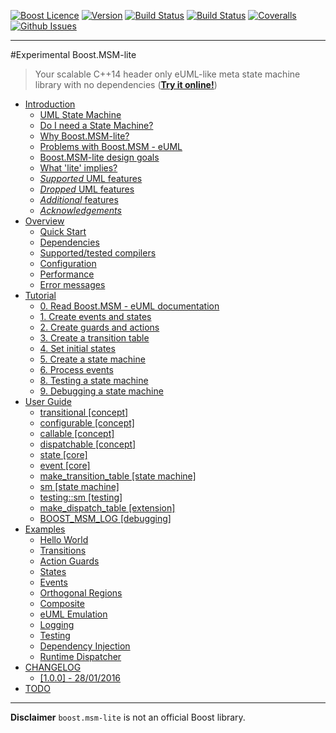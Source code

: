 <a href="http://www.boost.org/LICENSE_1_0.txt" target="_blank">![Boost Licence](http://img.shields.io/badge/license-boost-blue.svg)</a>
<a href="https://github.com/boost-experimental/msm-lite/releases" target="_blank">![Version](https://badge.fury.io/gh/boost-experimental%2Fmsm-lite.svg)</a>
<a href="https://travis-ci.org/boost-experimental/msm-lite" target="_blank">![Build Status](https://img.shields.io/travis/boost-experimental/msm-lite/master.svg?label=linux/osx)</a>
<a href="https://ci.appveyor.com/project/boost-experimental/msm-lite" target="_blank">![Build Status](https://img.shields.io/appveyor/ci/boost-experimental/di/master.svg?label=windows)</a>
<a href="https://coveralls.io/r/boost-experimental/msm-lite?branch=master" target="_blank">![Coveralls](http://img.shields.io/coveralls/boost-experimental/msm-lite/master.svg)</a>
<a href="http://github.com/boost-experimental/msm-lite/issues" target="_blank">![Github Issues](https://img.shields.io/github/issues/boost-experimental/msm-lite.svg)</a>

---------------------------------------

#Experimental Boost.MSM-lite

> Your scalable C++14 header only eUML-like meta state machine library with no dependencies ([__Try it online!__](http://boost-experimental.github.io/msm-lite/examples/index.html#hello-world))

[](GENERATE_TOC_BEGIN)

* [Introduction](http://boost-experimental.github.io/msm-lite/index.html)
    * [UML State Machine](http://boost-experimental.github.io/msm-lite/index.html#uml-state-machine)
    * [Do I need a State Machine?](http://boost-experimental.github.io/msm-lite/index.html#do-i-need-a-state-machine)
    * [Why Boost.MSM-lite?](http://boost-experimental.github.io/msm-lite/index.html#why-boostmsm-lite)
    * [Problems with Boost.MSM - eUML](http://boost-experimental.github.io/msm-lite/index.html#problems-with-boostmsm-euml)
    * [Boost.MSM-lite design goals](http://boost-experimental.github.io/msm-lite/index.html#boostmsm-lite-design-goals)
    * [What 'lite' implies?](http://boost-experimental.github.io/msm-lite/index.html#what-lite-implies)
    * [*Supported* UML features](http://boost-experimental.github.io/msm-lite/index.html#supported-uml-features)
    * [*Dropped* UML features](http://boost-experimental.github.io/msm-lite/index.html#dropped-uml-features)
    * [*Additional* features](http://boost-experimental.github.io/msm-lite/index.html#additional-features)
    * [*Acknowledgements*](http://boost-experimental.github.io/msm-lite/index.html#acknowledgements)
* [Overview](http://boost-experimental.github.io/msm-lite/overview/index.html)
    * [Quick Start](http://boost-experimental.github.io/msm-lite/overview/index.html#quick-start)
    * [Dependencies](http://boost-experimental.github.io/msm-lite/overview/index.html#dependencies)
    * [Supported/tested compilers](http://boost-experimental.github.io/msm-lite/overview/index.html#supportedtested-compilers)
    * [Configuration](http://boost-experimental.github.io/msm-lite/overview/index.html#configuration)
    * [Performance](http://boost-experimental.github.io/msm-lite/overview/index.html#performance)
    * [Error messages](http://boost-experimental.github.io/msm-lite/overview/index.html#error-messages)
* [Tutorial](http://boost-experimental.github.io/msm-lite/tutorial/index.html)
    * [0. Read Boost.MSM - eUML documentation](http://boost-experimental.github.io/msm-lite/tutorial/index.html#0-read-boostmsm-euml-documentation)
    * [1. Create events and states](http://boost-experimental.github.io/msm-lite/tutorial/index.html#1-create-events-and-states)
    * [2. Create guards and actions](http://boost-experimental.github.io/msm-lite/tutorial/index.html#2-create-guards-and-actions)
    * [3. Create a transition table](http://boost-experimental.github.io/msm-lite/tutorial/index.html#3-create-a-transition-table)
    * [4. Set initial states](http://boost-experimental.github.io/msm-lite/tutorial/index.html#4-set-initial-states)
    * [5. Create a state machine](http://boost-experimental.github.io/msm-lite/tutorial/index.html#5-create-a-state-machine)
    * [6. Process events](http://boost-experimental.github.io/msm-lite/tutorial/index.html#6-process-events)
    * [8. Testing a state machine](http://boost-experimental.github.io/msm-lite/tutorial/index.html#8-testing-a-state-machine)
    * [9. Debugging a state machine](http://boost-experimental.github.io/msm-lite/tutorial/index.html#9-debugging-a-state-machine)
* [User Guide](http://boost-experimental.github.io/msm-lite/user_guide/index.html)
    * [transitional [concept]](http://boost-experimental.github.io/msm-lite/user_guide/index.html#transitional-concept)
    * [configurable [concept]](http://boost-experimental.github.io/msm-lite/user_guide/index.html#configurable-concept)
    * [callable [concept]](http://boost-experimental.github.io/msm-lite/user_guide/index.html#callable-concept)
    * [dispatchable [concept]](http://boost-experimental.github.io/msm-lite/user_guide/index.html#dispatchable-concept)
    * [state [core]](http://boost-experimental.github.io/msm-lite/user_guide/index.html#state-core)
    * [event [core]](http://boost-experimental.github.io/msm-lite/user_guide/index.html#event-core)
    * [make_transition_table [state machine]](http://boost-experimental.github.io/msm-lite/user_guide/index.html#make_transition_table-state-machine)
    * [sm [state machine]](http://boost-experimental.github.io/msm-lite/user_guide/index.html#sm-state-machine)
    * [testing::sm [testing]](http://boost-experimental.github.io/msm-lite/user_guide/index.html#testingsm-testing)
    * [make_dispatch_table [extension]](http://boost-experimental.github.io/msm-lite/user_guide/index.html#make_dispatch_table-extension)
    * [BOOST_MSM_LOG [debugging]](http://boost-experimental.github.io/msm-lite/user_guide/index.html#boost_msm_log-debugging)
* [Examples](http://boost-experimental.github.io/msm-lite/examples/index.html)
    * [Hello World](http://boost-experimental.github.io/msm-lite/examples/index.html#hello-world)
    * [Transitions](http://boost-experimental.github.io/msm-lite/examples/index.html#transitions)
    * [Action Guards](http://boost-experimental.github.io/msm-lite/examples/index.html#action-guards)
    * [States](http://boost-experimental.github.io/msm-lite/examples/index.html#states)
    * [Events](http://boost-experimental.github.io/msm-lite/examples/index.html#events)
    * [Orthogonal Regions](http://boost-experimental.github.io/msm-lite/examples/index.html#orthogonal-regions)
    * [Composite](http://boost-experimental.github.io/msm-lite/examples/index.html#composite)
    * [eUML Emulation](http://boost-experimental.github.io/msm-lite/examples/index.html#euml-emulation)
    * [Logging](http://boost-experimental.github.io/msm-lite/examples/index.html#logging)
    * [Testing](http://boost-experimental.github.io/msm-lite/examples/index.html#testing)
    * [Dependency Injection](http://boost-experimental.github.io/msm-lite/examples/index.html#dependency-injection)
    * [Runtime Dispatcher](http://boost-experimental.github.io/msm-lite/examples/index.html#runtime-dispatcher)
* [CHANGELOG](http://boost-experimental.github.io/msm-lite/CHANGELOG/index.html)
    * [[1.0.0] - 28/01/2016](http://boost-experimental.github.io/msm-lite/CHANGELOG/index.html#100-28012016)
* [TODO](http://boost-experimental.github.io/msm-lite/TODO/index.html)

[](GENERATE_TOC_END)

---

**Disclaimer** `boost.msm-lite` is not an official Boost library.
